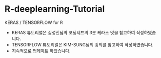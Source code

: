 # R-deeplearning-Tutorial
KERAS / TENSORFLOW for R <br>
- KERAS 튜토리얼은 김성진님의 코딩셰프의 3분 케라스 맛을 참고하여 작성하였습니다. <br>
- TENSORFLOW 튜토리얼은 KIM-SUNG님의 강의를 참고하여 작성하였습니다.
- 지속적으로 업데이트 하겠습니다.
